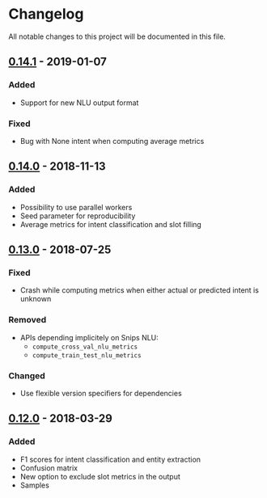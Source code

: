 # Changelog
All notable changes to this project will be documented in this file.

## [0.14.1] - 2019-01-07
### Added
- Support for new NLU output format

### Fixed
- Bug with None intent when computing average metrics

## [0.14.0] - 2018-11-13
### Added
- Possibility to use parallel workers
- Seed parameter for reproducibility
- Average metrics for intent classification and slot filling

## [0.13.0] - 2018-07-25
### Fixed
- Crash while computing metrics when either actual or predicted intent is unknown

### Removed
- APIs depending implicitely on Snips NLU: 
    - `compute_cross_val_nlu_metrics`
    - `compute_train_test_nlu_metrics`
    
### Changed
- Use flexible version specifiers for dependencies


## [0.12.0] - 2018-03-29
### Added
- F1 scores for intent classification and entity extraction
- Confusion matrix
- New option to exclude slot metrics in the output
- Samples


[0.14.1]: https://github.com/snipsco/snips-nlu-metrics/compare/0.14.0...0.14.1
[0.14.0]: https://github.com/snipsco/snips-nlu-metrics/compare/0.13.0...0.14.0
[0.13.0]: https://github.com/snipsco/snips-nlu-metrics/compare/0.12.0...0.13.0
[0.12.0]: https://github.com/snipsco/snips-nlu-metrics/compare/0.11.1...0.12.0